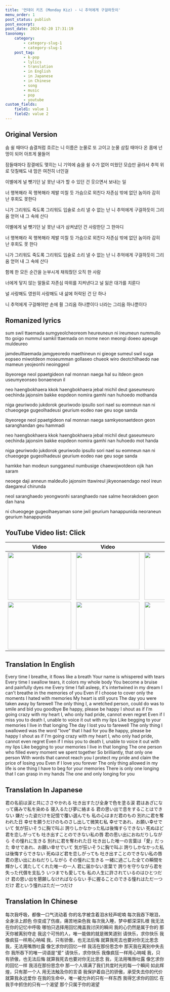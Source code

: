 ```yaml
---
title: '먼데이 키즈 (Monday Kiz) - 니 추억에게 구걸하듯이'
menu_order: 1
post_status: publish
post_excerpt: 
post_date: 2024-02-20 17:31:19
taxonomy:
    category:
        - category-slug-1
        - category-slug-1
    post_tag:
        - k-pop
        - lylics
        - translation
        - in English
        - in Japanese
        - in Chinese
        - song
        - music
        - pop
        - youtube
custom_fields:
    field1: value 1
    field2: value 2
---
```


## Original Version
숨 쉴 때마다 숨결처럼 흐르는 
니 이름은 눈물로 또 고이고 
눈물 삼킬 때마다 온 몸에 
넌 멍이 되어 아프게 물들어 

잠들때마다 잠결에도 맺히는 
니 기억에 숨을 쉴 수가 없어 
미웠던 모습만 골라서 추억 위로 덧칠해도 
내 맘은 여전히 너인걸 

이별에게 널 뺏기던 날 
못난 내가 할 수 있던 건 웃으면서 보내는 일 

너 행복해라 꼭 행복해라 제발 
미칠 듯 가슴으로 외친다 
자존심 밖에 없던 놈이라 
감히 난 후회도 못한다 

니가 그리워도 죽도록 그리워도 
입술로 소리 낼 수 없는 난 
니 추억에게 구걸하듯이 
그리움 얻어 내 그 속에 산다 

이별에게 널 뺏기던 날 
못난 내가 삼켜냈던 건 사랑한단 그 한마디 

너 행복해라 꼭 행복해라 제발 
미칠 듯 가슴으로 외친다 
자존심 밖에 없던 놈이라 
감히 난 후회도 못 한다 

니가 그리워도 죽도록 그리워도 
입술로 소리 낼 수 없는 난 
니 추억에게 구걸하듯이 
그리움 얻어 내 그 속에 산다 

함께 한 모든 순간을 
눈부시게 채워줬던 오직 한 사람 

너에게 닿지 않는 말들로 
자존심 따위를 지켜낸다고 
널 잃은 대가를 치룬다 

널 사랑해도 영원히 사랑해도 
내 삶에 허락된 건 단 하나 

니 추억에게 구걸해야만 
손에 쥘 그리움 하나뿐이다 
너라는 그리움 하나뿐이다 



## Romanized lyrics
sum swil ttaemada sumgyeolcheoreom heureuneun 
ni ireumeun nummullo tto goigo 
nummul samkil ttaemada on mome 
neon meongi doeeo apeuge muldeureo 

jamdeulttaemada jamgyeoredo maethineun 
ni gieoge sumeul swil suga eopseo 
miwotdeon moseumman gollaseo chueok wiro deotchilhaedo 
nae mameun yeojeonhi neoinggeol 

ibyeorege neol ppaetgideon nal 
monnan naega hal su itdeon geon useumyeonseo bonaeneun il 

neo haengbokhaera kkok haengbokhaera jebal 
michil deut gaseumeuro oechinda 
jajonsim bakke eopdeon nomira 
gamhi nan huhoedo mothanda 

niga geuriwodo jukdorok geuriwodo 
ipsullo sori nael su eomneun nan 
ni chueogege gugeolhadeusi 
geurium eodeo nae geu soge sanda 

ibyeorege neol ppaetgideon nal 
monnan naega samkyeonaetdeon geon saranghandan geu hammadi 

neo haengbokhaera kkok haengbokhaera jebal 
michil deut gaseumeuro oechinda 
jajonsim bakke eopdeon nomira 
gamhi nan huhoedo mot handa 

niga geuriwodo jukdorok geuriwodo 
ipsullo sori nael su eomneun nan 
ni chueogege gugeolhadeusi 
geurium eodeo nae geu soge sanda 

hamkke han modeun sungganeul 
numbusige chaewojwotdeon ojik han saram 

neoege daji anneun maldeullo 
jajonsim ttawireul jikyeonaendago 
neol ireun daegareul chirunda 

neol saranghaedo yeongwonhi saranghaedo 
nae salme heorakdoen geon dan hana 

ni chueogege gugeolhaeyaman 
sone jwil geurium hanappunida 
neoraneun geurium hanappunida 



## YouTube Video list: Click
| Video | Video | Video | Video | Video |
|---------|---------|---------|---------|---------|
| [<img src='http://img.youtube.com/vi/eM7JeLtzCpU/0.jpg' width='200' height='150'>](https://youtu.be/eM7JeLtzCpU) | [<img src='http://img.youtube.com/vi/-rFY34lGnag/0.jpg' width='200' height='150'>](https://youtu.be/-rFY34lGnag) | [<img src='http://img.youtube.com/vi/YrOriX-zHl4/0.jpg' width='200' height='150'>](https://youtu.be/YrOriX-zHl4) | [<img src='http://img.youtube.com/vi/ZGw08DFgJsE/0.jpg' width='200' height='150'>](https://youtu.be/ZGw08DFgJsE) | [<img src='http://img.youtube.com/vi/a1UCdcGp6Og/0.jpg' width='200' height='150'>](https://youtu.be/a1UCdcGp6Og) |
| [<img src='http://img.youtube.com/vi/ZKAXEGvqeYc/0.jpg' width='200' height='150'>](https://youtu.be/ZKAXEGvqeYc) | [<img src='http://img.youtube.com/vi/9Ay4M29AvRw/0.jpg' width='200' height='150'>](https://youtu.be/9Ay4M29AvRw) | [<img src='http://img.youtube.com/vi/e0xMjAQiT8M/0.jpg' width='200' height='150'>](https://youtu.be/e0xMjAQiT8M) |


## Translation In English
Every time I breathe, it flows like a breath
Your name is whispered with tears
Every time I swallow tears, it colors my whole body
You become a bruise and painfully dyes me
Every time I fall asleep, it's intertwined in my dream
I can't breathe in the memories of you
Even if I choose to cover only the moments I hated with memories
My heart is still yours
The day you were taken away by farewell
The only thing I, a wretched person, could do was to smile and bid you goodbye
Be happy, please be happy
I shout as if I'm going crazy with my heart
I, who only had pride, cannot even regret
Even if I miss you to death
I, unable to voice it out with my lips
Like begging to your memories
I live in that longing
The day I lost you to farewell
The only thing I swallowed was the word "love" that I had for you
Be happy, please be happy
I shout as if I'm going crazy with my heart
I, who only had pride, cannot even regret
Even if I miss you to death
I, unable to voice it out with my lips
Like begging to your memories
I live in that longing
The one person who filled every moment we spent together
So brilliantly, that only one person
With words that cannot reach you
I protect my pride and claim the price of losing you
Even if I love you forever
The only thing allowed in my life is one thing
I have to beg for your memories
There is only one longing that I can grasp in my hands
The one and only longing for you
## Translation In Japanese
君の名前は涙と共にささやかれる
吐き出すたび全身で色を塗る涙 
君はあざになって痛みで私を染める
寝入るたび夢に絡まる
君の思い出で息をすることはできない
嫌だった姿だけを記憶で覆い選んでも
私の心はまだ君のもの
別れに君を奪われた日
幸せを願うだけのものさし出して微笑む私
幸せであれ、お願い幸せでいて
気が狂いそうに胸で叫ぶ
誇りしかなかった私は後悔すらできない
死ぬほど君を恋しがっても
吐き出すことのできない私の唇
君の思い出におねだりしながら
その憧れに生きる
別れに君を奪われた日
吐き出した唯一の言葉は「愛」だった
幸せであれ、お願い幸せでいて
気が狂いそうに胸で叫ぶ
誇りしかなかった私は後悔すらできない
死ぬほど君を恋しがっても
吐き出すことのできない私の唇
君の思い出におねだりしながら
その憧れに生きる
一緒に過ごした全ての瞬間を
輝かしく満たしてくれた唯一の一人
君に届かない言葉で
誇りを守りながら君を失った代償を支払う
いつまでも愛しても
私の人生に許されているのはひとつだけ
君の思い出を懇願しなければならない
手に握ることのできる憧れはただ一つだけ
君という憧れはただ一つだけ
## Translation In Chinese
每次我呼吸，都像一口气流动着
你的名字被含着泪水轻声呢喃
每次我吞下眼泪，全身涂上颜色
你变成了伤痕，痛苦地染色我
每次我入睡，梦中都深深扎根
我无法在你的记忆中呼吸
哪怕只选择用回忆掩盖我讨厌的瞬间
我的心仍然是属于你的
那天你被离别夺走
我这个可怜的人，唯一能做的就是微笑道别
请快乐，求你快乐
我像疯狂一样用心呐喊
我，只有骄傲，也无法后悔
就算我死去也要对你无比思念
我，无法用嘴唇吐露
像乞求你的回忆一样
我活在那份思念中
那天我在离别中失去你
我所吞下的唯一词语是“爱”
请快乐，求你快乐
我像疯狂一样用心呐喊
我，只有骄傲，也无法后悔
就算我死去也要对你无比思念
我，无法用嘴唇吐露
像乞求你的回忆一样
我活在那份思念中
那一个人填满了我们共度时光的每一个瞬间
如此辉煌，只有那一个人
用无法触及你的言语
我保护着自己的骄傲，承受失去你的代价
就算我永远爱你
在我的生命中，唯一被允许的只有一样东西
我得乞求你的回忆
在我手中抓住的只有一个渴望
那个只属于你的渴望
